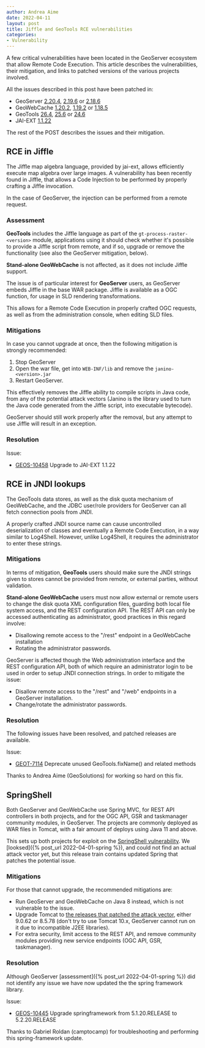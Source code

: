 ```yaml
---
author: Andrea Aime
date: 2022-04-11
layout: post
title: Jiffle and GeoTools RCE vulnerabilities
categories:
- Vulnerability
---
```


A few critical vulnerabilities have been located in the GeoServer ecosystem that 
allow Remote Code Execution. This article describes the vulnerabilities, their mitigation,
and links to patched versions of the various projects involved.

All the issues described in this post have been patched in:

* GeoServer [2.20.4](/release/2.20.4/), [2.19.6](/release/2.19.6/) or [2.18.6](/release/2.198.6/)
* GeoWebCache [1.20.2](https://sourceforge.net/projects/geowebcache/files/geowebcache/1.20.2/), [1.19.2](https://sourceforge.net/projects/geowebcache/files/geowebcache/1.19.2/) or [1.18.5](https://sourceforge.net/projects/geowebcache/files/geowebcache/1.18.5/)
* GeoTools [26.4](https://sourceforge.net/projects/geotools/files/GeoTools%2026%20Releases/26.4/), [25.6](https://sourceforge.net/projects/geotools/files/GeoTools%2025%20Releases/25.6/) or [24.6](https://sourceforge.net/projects/geotools/files/GeoTools%2025%20Releases/24.6/)
* JAI-EXT [1.1.22](https://github.com/geosolutions-it/jai-ext/releases/tag/1.1.22)

The rest of the POST describes the issues and their mitigation.

## RCE in Jiffle

The Jiffle map algebra language, provided by jai-ext, allows efficiently execute map algebra over large images.
A vulnerability has been recently found in Jiffle, that allows a Code Injection to be performed by properly crafting a Jiffle invocation.

In the case of GeoServer, the injection can be performed from a remote request.

### Assessment

**GeoTools** includes the Jiffle language as part of the ``gt-process-raster-<version>`` module, applications
using it should check whether it's possible to provide a Jiffle script from remote, and if so, upgrade
or remove the functionality (see also the GeoServer mitigation, below).

**Stand-alone GeoWebCache** is not affected, as it does not include Jiffle support.

The issue is of particular interest for **GeoServer** users, as GeoServer embeds Jiffle in the base WAR
package. Jiffle is available as a OGC function, for usage in SLD rendering transformations.

This allows for a Remote Code Execution in properly crafted OGC requests, as well as from the
administration console, when editing SLD files.

### Mitigations

In case you cannot upgrade at once, then the following mitigation is strongly recommended:

1. Stop GeoServer
2. Open the war file, get into ``WEB-INF/lib`` and remove the ``janino-<version>.jar``
3. Restart GeoServer.

This effectively removes the Jiffle ability to compile scripts in Java code, from any of the potential
attack vectors (Janino is the library used to turn the Java code generated from the Jiffle script,
into executable bytecode). 

GeoServer should still work properly after the removal, but any attempt to use Jiffle will result in an exception.

### Resolution

Issue:

* [GEOS-10458](https://osgeo-org.atlassian.net/browse/GEOS-10458) Upgrade to JAI-EXT 1.1.22

## RCE in JNDI lookups

The GeoTools data stores, as well as the disk quota mechanism of GeoWebCache, and the JDBC user/role
providers for GeoServer can all fetch connection pools from JNDI.

A properly crafted JNDI source name can cause uncontrolled deserialization of classes and eventually
a Remote Code Execution, in a way similar to Log4Shell. However, unlike Log4Shell, it requires the
administrator to enter these strings.

### Mitigations

In terms of mitigation, **GeoTools** users should make sure the JNDI strings given to stores cannot
be provided from remote, or external parties, without validation.

**Stand-alone GeoWebCache** users must now allow external or remote users to change the 
disk quota XML configuration files, guarding both local file system access, and the REST
configuration API. The REST API can only be accessed authenticating as administrator, 
good practices in this regard involve:
- Disallowing remote access to the "/rest" endpoint in a GeoWebCache installation
- Rotating the administrator passwords.

GeoServer is affected though the Web administration interface and the REST configuration API,
both of which require an administrator login to be used in order to setup JNDI connection strings.
In order to mitigate the issue:
- Disallow remote access to the "/rest" and "/web" endpoints in a GeoServer installation.
- Change/rotate the administrator passwords.

### Resolution

The following issues have been resolved, and patched releases are available.

Issue:

* [GEOT-7114](https://osgeo-org.atlassian.net/browse/GEOT-7114) Deprecate unused GeoTools.fixName() and related methods

Thanks to Andrea Aime (GeoSolutions) for working so hard on this fix.

## SpringShell

Both GeoServer and GeoWebCache use Spring MVC, for REST API controllers in both projects,
and for the OGC API, GSR and taskmanager community  modules, in GeoServer.
The projects are commonly deployed as WAR files in Tomcat, with a fair amount of deploys
using Java 11 and above.

This sets up both projects for exploit on the [SpringShell vulnerability](https://spring.io/blog/2022/03/31/spring-framework-rce-early-announcement).
We [looksed]({% post_url 2022-04-01-spring %}), and could not find an actual attack vector yet, but
this release train contains updated Spring that patches the potential issue.

### Mitigations

For those that cannot upgrade, the recommended mitigations are:
- Run GeoServer and GeoWebCache on Java 8 instead, which is not vulnerable to the issue.
- Upgrade Tomcat to [the releases that patched the attack vector](https://spring.io/blog/2022/04/01/spring-framework-rce-mitigation-alternative), either 9.0.62 or 8.5.78 (don't try to use Tomcat 10.x, GeoServer cannot run on it due to incompatible J2EE libraries).
- For extra security, limit access to the REST API, and remove community modules providing new service endpoints (OGC API, GSR, taskmanager).

### Resolution

Although GeoServer [assessment]({% post_url 2022-04-01-spring %}) did not identify any issue
we have now updated the the spring framework library.

Issue:

* [GEOS-10445](https://osgeo-org.atlassian.net/browse/GEOS-10445) Upgrade springframework from
  5.1.20.RELEASE to 5.2.20.RELEASE

Thanks to Gabriel Roldan (camptocamp) for troubleshooting and performing this spring-framework update.
